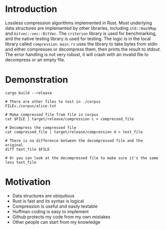 # Introduction
Lossless compression algorithms implemented in Rust. Most underlying data structures are implemented by other libraries, including `std::HashMap` and `bitvec::vec::BitVec`. The `criterion` library is used for benchmarking, and the native testing library is used for testing. The logic is in the local library called `compression`. `main.rs` uses the library to take bytes from stdin and either compresses or decompress them, then prints the result to stdout. The error handling is not very robust, it will crash with an invalid file to decompress or an empty file. 

# Demonstration
```
cargo build --release

# There are other files to test in ./corpus
FILE=./corpus/alice.txt

# Make compressed file from file in corpus
cat $FILE | target/release/compression c > compressed_file

# Decompress the compressed file
cat compressed_file | target/release/compression d > text_file

# There is no difference between the decompressed file and the original
diff text_file $FILE

# Or you can look at the decompressed file to make sure it's the same
less text_file
```

# Motivation
- Data structures are ubiquitous 
- Rust is fast and its syntax is logical 
- Compression is useful and easily testable
- Huffman coding is easy to implement
- Github protects my code from my own mistakes
- Other people can start from my knowledge

